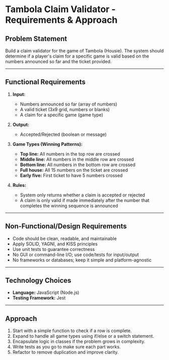 # Tambola Claim Validator - Requirements & Approach

## Problem Statement
Build a claim validator for the game of Tambola (Housie). The system should determine if a player's claim for a specific game is valid based on the numbers announced so far and the ticket provided.

---

## Functional Requirements
1. **Input:**
   - Numbers announced so far (array of numbers)
   - A valid ticket (3x9 grid, numbers or blanks)
   - A claim for a specific game (game type)

2. **Output:**
   - Accepted/Rejected (boolean or message)

3. **Game Types (Winning Patterns):**
   - **Top line:** All numbers in the top row are crossed
   - **Middle line:** All numbers in the middle row are crossed
   - **Bottom line:** All numbers in the bottom row are crossed
   - **Full house:** All 15 numbers on the ticket are crossed
   - **Early five:** First ticket to have 5 numbers crossed

4. **Rules:**
   - System only returns whether a claim is accepted or rejected
   - A claim is only valid if made immediately after the number that completes the winning sequence is announced

---

## Non-Functional/Design Requirements
- Code should be clean, readable, and maintainable
- Apply SOLID, YAGNI, and KISS principles
- Use unit tests to guarantee correctness
- No GUI or command-line I/O; use code/tests for input/output
- No frameworks or databases; keep it simple and platform-agnostic

---

## Technology Choices
- **Language:** JavaScript (Node.js)
- **Testing Framework:** Jest

---

## Approach
1. Start with a simple function to check if a row is complete.
2. Expand to handle all game types using if/else or a switch statement.
3. Encapsulate logic in classes if the problem grows in complexity.
4. Write tests as you go to make sure each part works.
5. Refactor to remove duplication and improve clarity.
